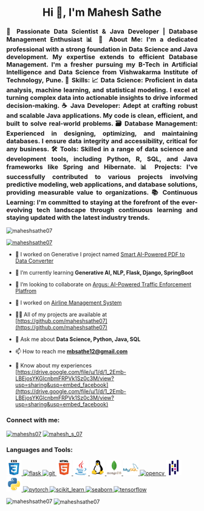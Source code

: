<h1 align="center">Hi 👋, I'm Mahesh Sathe</h1>
<h3 align="justify">🚀 Passionate Data Scientist & Java Developer | Database Management Enthusiast 📊 📌 About Me: I'm a dedicated professional with a strong foundation in Data Science and Java development. My expertise extends to efficient Database Management. I'm a fresher pursuing my B-Tech in Artificial Intelligence and Data Science from Vishwakarma Institute of Technology, Pune. 💼 Skills: 📈 Data Science: Proficient in data analysis, machine learning, and statistical modeling. I excel at turning complex data into actionable insights to drive informed decision-making. ☕ Java Developer: Adept at crafting robust and scalable Java applications. My code is clean, efficient, and built to solve real-world problems. 🗃️ Database Management: Experienced in designing, optimizing, and maintaining databases. I ensure data integrity and accessibility, critical for any business. 🛠️ Tools: Skilled in a range of data science and development tools, including Python, R, SQL, and Java frameworks like Spring and Hibernate. 📊 Projects: I've successfully contributed to various projects involving predictive modeling, web applications, and database solutions, providing measurable value to organizations. 📚 Continuous Learning: I'm committed to staying at the forefront of the ever-evolving tech landscape through continuous learning and staying updated with the latest industry trends.</h3>

<p align="left"> <img src="https://komarev.com/ghpvc/?username=maheshsathe07&label=Profile%20views&color=0e75b6&style=flat" alt="maheshsathe07" /> </p>

<p align="left"> <a href="https://github.com/ryo-ma/github-profile-trophy"><img src="https://github-profile-trophy.vercel.app/?username=maheshsathe07" alt="maheshsathe07" /></a> </p>

- 🔭 I worked on Generative I project named [Smart AI-Powered PDF to Data Converter](https://github.com/maheshsathe07/AI-powered-PDF-to-Data-Converter)

- 🌱 I’m currently learning **Generative AI, NLP, Flask, Django, SpringBoot**

- 👯 I’m looking to collaborate on [Argus: AI-Powered Traffic Enforcement Platfrom](https://github.com/maheshsathe07/Argus-AI-powered-Traffic-Enforcement-Platform)

- 🤝 I worked on [Airline Management System](https://github.com/maheshsathe07/Airline-Management-System)

- 👨‍💻 All of my projects are available at [https://github.com/maheshsathe07](https://github.com/maheshsathe07)

- 💬 Ask me about **Data Science, Python, Java, SQL**

- 📫 How to reach me **mbsathe12@gmail.com**

- 📄 Know about my experiences [https://drive.google.com/file/u/1/d/1_2Emb-LBEjosYKGlcnbmFRPVk1Sz0c3M/view?usp=sharing&usp=embed_facebook](https://drive.google.com/file/u/1/d/1_2Emb-LBEjosYKGlcnbmFRPVk1Sz0c3M/view?usp=sharing&usp=embed_facebook)

<h3 align="left">Connect with me:</h3>
<p align="left">
<a href="https://linkedin.com/in/maheshs07" target="blank"><img align="center" src="https://raw.githubusercontent.com/rahuldkjain/github-profile-readme-generator/master/src/images/icons/Social/linked-in-alt.svg" alt="maheshs07" height="30" width="40" /></a>
<a href="https://www.leetcode.com/mahesh_s_07" target="blank"><img align="center" src="https://raw.githubusercontent.com/rahuldkjain/github-profile-readme-generator/master/src/images/icons/Social/leet-code.svg" alt="mahesh_s_07" height="30" width="40" /></a>
</p>

<h3 align="left">Languages and Tools:</h3>
<p align="left"> <a href="https://www.w3schools.com/css/" target="_blank" rel="noreferrer"> <img src="https://raw.githubusercontent.com/devicons/devicon/master/icons/css3/css3-original-wordmark.svg" alt="css3" width="40" height="40"/> </a> <a href="https://flask.palletsprojects.com/" target="_blank" rel="noreferrer"> <img src="https://www.vectorlogo.zone/logos/pocoo_flask/pocoo_flask-icon.svg" alt="flask" width="40" height="40"/> </a> <a href="https://git-scm.com/" target="_blank" rel="noreferrer"> <img src="https://www.vectorlogo.zone/logos/git-scm/git-scm-icon.svg" alt="git" width="40" height="40"/> </a> <a href="https://www.w3.org/html/" target="_blank" rel="noreferrer"> <img src="https://raw.githubusercontent.com/devicons/devicon/master/icons/html5/html5-original-wordmark.svg" alt="html5" width="40" height="40"/> </a> <a href="https://www.java.com" target="_blank" rel="noreferrer"> <img src="https://raw.githubusercontent.com/devicons/devicon/master/icons/java/java-original.svg" alt="java" width="40" height="40"/> </a> <a href="https://www.linux.org/" target="_blank" rel="noreferrer"> <img src="https://raw.githubusercontent.com/devicons/devicon/master/icons/linux/linux-original.svg" alt="linux" width="40" height="40"/> </a> <a href="https://www.mongodb.com/" target="_blank" rel="noreferrer"> <img src="https://raw.githubusercontent.com/devicons/devicon/master/icons/mongodb/mongodb-original-wordmark.svg" alt="mongodb" width="40" height="40"/> </a> <a href="https://www.mysql.com/" target="_blank" rel="noreferrer"> <img src="https://raw.githubusercontent.com/devicons/devicon/master/icons/mysql/mysql-original-wordmark.svg" alt="mysql" width="40" height="40"/> </a> <a href="https://opencv.org/" target="_blank" rel="noreferrer"> <img src="https://www.vectorlogo.zone/logos/opencv/opencv-icon.svg" alt="opencv" width="40" height="40"/> </a> <a href="https://pandas.pydata.org/" target="_blank" rel="noreferrer"> <img src="https://raw.githubusercontent.com/devicons/devicon/2ae2a900d2f041da66e950e4d48052658d850630/icons/pandas/pandas-original.svg" alt="pandas" width="40" height="40"/> </a> <a href="https://www.python.org" target="_blank" rel="noreferrer"> <img src="https://raw.githubusercontent.com/devicons/devicon/master/icons/python/python-original.svg" alt="python" width="40" height="40"/> </a> <a href="https://pytorch.org/" target="_blank" rel="noreferrer"> <img src="https://www.vectorlogo.zone/logos/pytorch/pytorch-icon.svg" alt="pytorch" width="40" height="40"/> </a> <a href="https://scikit-learn.org/" target="_blank" rel="noreferrer"> <img src="https://upload.wikimedia.org/wikipedia/commons/0/05/Scikit_learn_logo_small.svg" alt="scikit_learn" width="40" height="40"/> </a> <a href="https://seaborn.pydata.org/" target="_blank" rel="noreferrer"> <img src="https://seaborn.pydata.org/_images/logo-mark-lightbg.svg" alt="seaborn" width="40" height="40"/> </a> <a href="https://www.tensorflow.org" target="_blank" rel="noreferrer"> <img src="https://www.vectorlogo.zone/logos/tensorflow/tensorflow-icon.svg" alt="tensorflow" width="40" height="40"/> </a> </p>

<p><img align="left" src="https://github-readme-stats.vercel.app/api/top-langs?username=maheshsathe07&show_icons=true&locale=en&layout=compact" alt="maheshsathe07" /></p>

<p>&nbsp;<img align="center" src="https://github-readme-stats.vercel.app/api?username=maheshsathe07&show_icons=true&locale=en" alt="maheshsathe07" /></p>
